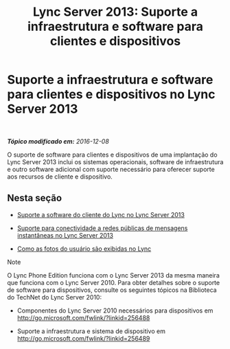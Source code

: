 ﻿---
title: 'Lync Server 2013: Suporte a infraestrutura e software para clientes e dispositivos'
TOCTitle: Suporte a infraestrutura e software para clientes e dispositivos
ms:assetid: 5dcccc2d-efb0-4e7d-9f14-34435fac8dde
ms:mtpsurl: https://technet.microsoft.com/pt-br/library/Gg398412(v=OCS.15)
ms:contentKeyID: 49306853
ms.date: 12/10/2016
mtps_version: v=OCS.15
ms.translationtype: HT
---

# Suporte a infraestrutura e software para clientes e dispositivos no Lync Server 2013

 

_**Tópico modificado em:** 2016-12-08_

O suporte de software para clientes e dispositivos de uma implantação do Lync Server 2013 inclui os sistemas operacionais, software de infraestrutura e outro software adicional com suporte necessário para oferecer suporte aos recursos de cliente e dispositivo.

## Nesta seção

  -   
    [Suporte a software do cliente do Lync no Lync Server 2013](lync-server-2013-lync-client-software-support.md)

  -   
    [Suporte para conectividade a redes públicas de mensagens instantâneas no Lync Server 2013](lync-server-2013-support-for-public-instant-messenger-connectivity.md)

  -   
    [Como as fotos do usuário são exibidas no Lync](how-user-photos-are-displayed-in-lync.md)

> [!note]  
> O Lync Phone Edition funciona com o Lync Server 2013 da mesma maneira que funciona com o Lync Server 2010. Para obter detalhes sobre o suporte de software para dispositivos, consulte os seguintes tópicos na Biblioteca do TechNet do Lync Server 2010:<ul>
> 
> <li><p>Componentes do Lync Server 2010 necessários para dispositivos em <a href="http://go.microsoft.com/fwlink/?linkid=256488%26clcid=0x416">http://go.microsoft.com/fwlink/?linkid=256488</a></p></li>
> 
> 
> <li><p>Suporte a infraestrutura e sistema de dispositivo em <a href="http://go.microsoft.com/fwlink/?linkid=256489%26clcid=0x416">http://go.microsoft.com/fwlink/?linkid=256489</a></p></li></ul>

